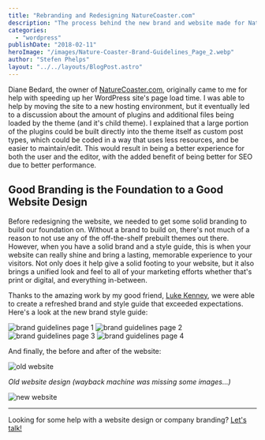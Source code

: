 ```yaml
---
title: "Rebranding and Redesigning NatureCoaster.com"
description: "The process behind the new brand and website made for NatureCoaster.com"
categories:
  - "wordpress"
publishDate: "2018-02-11"
heroImage: "/images/Nature-Coaster-Brand-Guidelines_Page_2.webp"
author: "Stefen Phelps"
layout: "../../layouts/BlogPost.astro"
---
```


Diane Bedard, the owner of [NatureCoaster.com](https://www.naturecoaster.com/), originally came to me for help with speeding up her WordPress site's page load time. I was able to help by moving the site to a new hosting environment, but it eventually led to a discussion about the amount of plugins and additional files being loaded by the theme (and it's child theme). I explained that a large portion of the plugins could be built directly into the theme itself as custom post types, which could be coded in a way that uses less resources, and be easier to maintain/edit. This would result in being a better experience for both the user and the editor, with the added benefit of being better for SEO due to better performance.

## Good Branding is the Foundation to a Good Website Design

Before redesigning the website, we needed to get some solid branding to build our foundation on. Without a brand to build on, there's not much of a reason to not use any of the off-the-shelf prebuilt themes out there. However, when you have a solid brand and a style guide, this is when your website can really shine and bring a lasting, memorable experience to your visitors. Not only does it help give a solid footing to your website, but it also brings a unified look and feel to all of your marketing efforts whether that's print or digital, and everything in-between.

Thanks to the amazing work by my good friend, [Luke Kenney](https://www.linkedin.com/in/luke-kenney-970473105/), we were able to create a refreshed brand and style guide that exceeded expectations. Here's a look at the new brand style guide:

![brand guidelines page 1](/images/Nature-Coaster-Brand-Guidelines_Page_1.webp) ![brand guidelines page 2](/images/Nature-Coaster-Brand-Guidelines_Page_2.webp) ![brand guidelines page 3](/images/Nature-Coaster-Brand-Guidelines_Page_3.webp) ![brand guidelines page 4](/images/Nature-Coaster-Brand-Guidelines_Page_4.webp)

And finally, the before and after of the website:

![old website](/images/old-naturecoaster-website-design.webp)

_Old website design (wayback machine was missing some images...)_

![new website](/images/new-naturecoaster-website-design-1.webp)

---

Looking for some help with a website design or company branding? [Let's talk!](https://stefenphelps.com/contact/)
